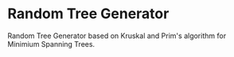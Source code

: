 # Random Tree Generator

Random Tree Generator based on Kruskal and Prim's algorithm for Minimium Spanning Trees.
